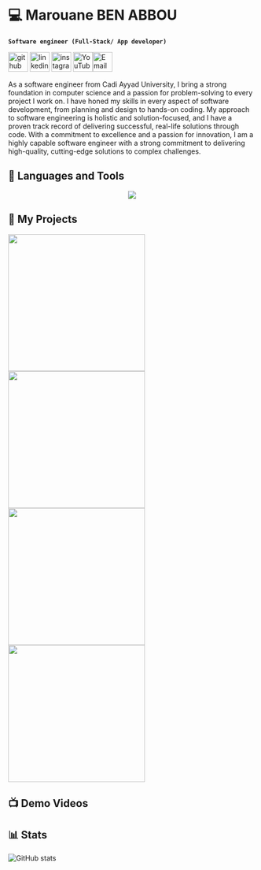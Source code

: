 # 💻 Marouane BEN ABBOU
**` Software engineer (Full-Stack/ App developer) `**

[<img src='https://cdn.jsdelivr.net/npm/simple-icons@3.0.1/icons/github.svg' alt='github' height='40'>](https://github.com/MarouBen)  [<img src='https://cdn.jsdelivr.net/npm/simple-icons@3.0.1/icons/linkedin.svg' alt='linkedin' height='40'>](https://www.linkedin.com/in/benabboumarouane//)  [<img src='https://cdn.jsdelivr.net/npm/simple-icons@3.0.1/icons/instagram.svg' alt='instagram' height='40'>](https://www.instagram.com/marou__ben/)  [<img src='https://cdn.jsdelivr.net/npm/simple-icons@3.0.1/icons/youtube.svg' alt='YouTube' height='40'>](https://www.youtube.com/@marouaneben6047)[<img src='https://cdn.jsdelivr.net/npm/simple-icons@3.0.1/icons/gmail.svg' alt='Email' height='40'>](mailto:marouane.benabbou.2002@gmail.com)


As a software engineer from Cadi Ayyad University, I bring a strong foundation in computer science and a passion for problem-solving to every project I work on. I have honed my skills in every aspect of software development, from planning and design to hands-on coding. My approach to software engineering is holistic and solution-focused, and I have a proven track record of delivering successful, real-life solutions through code. With a commitment to excellence and a passion for innovation, I am a highly capable software engineer with a strong commitment to delivering high-quality, cutting-edge solutions to complex challenges.
 


## 🧰 Languages and Tools
<p align="center">
  <a href="https://skillicons.dev">
    <img src="https://skillicons.dev/icons?i=java,python,cpp,c,html,css,js,django,flask,php,kotlin,mysql,vscode,git,github" />
  </a>
</p>
<h2>📘 My Projects</h2>
<p>
 <a href="https://github.com/MarouBen/Ethepy"><img width="278" src="https://denvercoder1-github-readme-stats.vercel.app/api/pin/?username=MarouBen&repo=Ethepy&theme=material-palenight&hide_border=true"></a>
 <a href="https://github.com/MarouBen/Pinsta"><img width="278" src="https://denvercoder1-github-readme-stats.vercel.app/api/pin/?username=MarouBen&repo=Pinsta&theme=material-palenight&hide_border=true"></a>
 <a href="https://github.com/MarouBen/Wiki"><img width="278" src="https://denvercoder1-github-readme-stats.vercel.app/api/pin/?username=MarouBen&repo=Wiki&theme=material-palenight&hide_border=true"></a>
 <a href="https://github.com/MarouBen/GoogleClone"><img width="278" src="https://denvercoder1-github-readme-stats.vercel.app/api/pin/?username=MarouBen&repo=GoogleClone&theme=material-palenight&hide_border=true"></a>
</p>

## 📺 Demo Videos

<!-- BEGIN YOUTUBE-CARDS -->
<!-- END YOUTUBE-CARDS -->

## 📊 Stats
![GitHub stats](https://github-readme-stats.vercel.app/api?username=MarouBen&show_icons=true&theme=material-palenight)  
